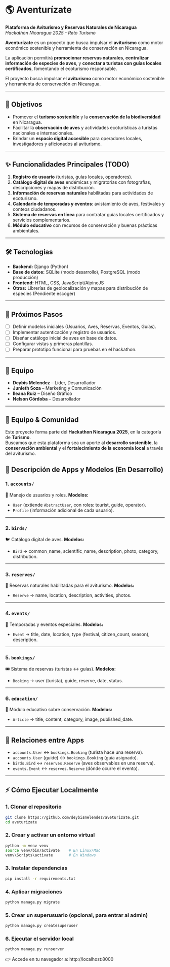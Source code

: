 # 🌎 Aventurízate

**Plataforma de Aviturismo y Reservas Naturales de Nicaragua**  
_Hackathon Nicaragua 2025 - Reto Turismo_

**Aventurízate** es un proyecto que busca impulsar el **aviturismo** como motor económico sostenible y herramienta de conservación en Nicaragua.

La aplicación permitirá **promocionar reservas naturales**, **centralizar información de especies de aves**, y **conectar a turistas con guías locales certificados**, fomentando el ecoturismo responsable.

El proyecto busca impulsar el **aviturismo** como motor económico sostenible y herramienta de conservación en Nicaragua.

---

## 🚀 Objetivos

- Promover el **turismo sostenible** y la **conservación de la biodiversidad** en Nicaragua.
- Facilitar la **observación de aves** y actividades ecoturísticas a turistas nacionales e internacionales.
- Brindar un **espacio digital accesible** para operadores locales, investigadores y aficionados al aviturismo.

---

## ✨ Funcionalidades Principales (TODO)

1. **Registro de usuario** (turistas, guías locales, operadores).
2. **Catálogo digital de aves** endémicas y migratorias con fotografías, descripciones y mapas de distribución.
3. **Información de reservas naturales** habilitadas para actividades de ecoturismo.
4. **Calendario de temporadas y eventos**: avistamiento de aves, festivales y conteos ciudadanos.
5. **Sistema de reservas en línea** para contratar guías locales certificados y servicios complementarios.
6. **Módulo educativo** con recursos de conservación y buenas prácticas ambientales.

---

## 🛠️ Tecnologías

- **Backend:** Django (Python)
- **Base de datos:** SQLite (modo desarrollo), PostgreSQL (modo producción)
- **Frontend:** HTML, CSS, JavaScript/AlpineJS
- **Otros:** Librerías de geolocalización y mapas para distribución de especies (Pendiente escoger)

---

## 📌 Próximos Pasos

- [ ] Definir modelos iniciales (Usuarios, Aves, Reservas, Eventos, Guías).
- [ ] Implementar autenticación y registro de usuarios.
- [ ] Diseñar catálogo inicial de aves en base de datos.
- [ ] Configurar vistas y primeras plantillas.
- [ ] Preparar prototipo funcional para pruebas en el hackathon.

---

## 👥 Equipo

- **Deybis Melendez** – Líder, Desarrollador
- **Junieth Soza** – Marketing y Comunicación
- **Ileana Ruiz** – Diseño Gráfico
- **Nelson Córdoba** – Desarrollador

---

## 🤝 Equipo & Comunidad

Este proyecto forma parte del **Hackathon Nicaragua 2025**, en la categoría de **Turismo**.  
Buscamos que esta plataforma sea un aporte al **desarrollo sostenible**, la **conservación ambiental** y el **fortalecimiento de la economía local** a través del aviturismo.

## 📂 Descripción de Apps y Modelos (En Desarrollo)

### 1. `accounts/`

🔑 Manejo de usuarios y roles.
**Modelos:**

- `User` (extiende `AbstractUser`, con roles: tourist, guide, operator).
- `Profile` (información adicional de cada usuario).

---

### 2. `birds/`

🐦 Catálogo digital de aves.
**Modelos:**

- `Bird` → common_name, scientific_name, description, photo, category, distribution.

---

### 3. `reserves/`

🌳 Reservas naturales habilitadas para el aviturismo.
**Modelos:**

- `Reserve` → name, location, description, activities, photos.

---

### 4. `events/`

📅 Temporadas y eventos especiales.
**Modelos:**

- `Event` → title, date, location, type (festival, citizen_count, season), description.

---

### 5. `bookings/`

🎟️ Sistema de reservas (turistas ↔ guías).
**Modelos:**

- `Booking` → user (turista), guide, reserve, date, status.

---

### 6. `education/`

📘 Módulo educativo sobre conservación.
**Modelos:**

- `Article` → title, content, category, image, published_date.

---

## 🔗 Relaciones entre Apps

- `accounts.User` ↔ `bookings.Booking` (turista hace una reserva).
- `accounts.User` (guide) ↔ `bookings.Booking` (guía asignado).
- `birds.Bird` ↔ `reserves.Reserve` (aves observables en una reserva).
- `events.Event` ↔ `reserves.Reserve` (dónde ocurre el evento).

---

## ⚡ Cómo Ejecutar Localmente

### 1. Clonar el repositorio

```bash
git clone https://github.com/deybismelendez/aveturizate.git
cd aveturizate
```

### 2. Crear y activar un entorno virtual

```bash
python -m venv venv
source venv/bin/activate    # En Linux/Mac
venv\Scripts\activate       # En Windows
```

### 3. Instalar dependencias

```bash
pip install -r requirements.txt
```

### 4. Aplicar migraciones

```bash
python manage.py migrate
```

### 5. Crear un superusuario (opcional, para entrar al admin)

```bash
python manage.py createsuperuser
```

### 6. Ejecutar el servidor local

```bash
python manage.py runserver
```

👉 Accede en tu navegador a: http://localhost:8000

